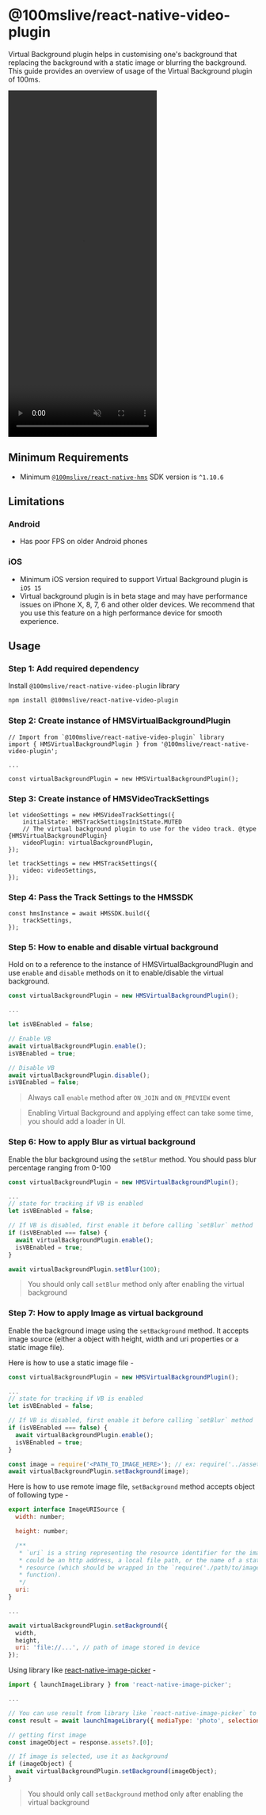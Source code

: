 # @100mslive/react-native-video-plugin


Virtual Background plugin helps in customising one's background that replacing the background with a static image or blurring the background.
This guide provides an overview of usage of the Virtual Background plugin of 100ms.

<video loop="true" autoplay="autoplay" controls="controls" id="vid" muted height="700" width="300">
    <source src="" type="video/mp4" />
</video>
<br />

## Minimum Requirements

- Minimum [`@100mslive/react-native-hms`](https://github.com/100mslive/100ms-react-native) SDK version is `^1.10.6`


## Limitations

### Android
- Has poor FPS on older Android phones

### iOS
- Minimum iOS version required to support Virtual Background plugin is `iOS 15`
- Virtual background plugin is in beta stage and may have performance issues on iPhone X, 8, 7, 6 and other older devices. We recommend that you use this feature on a high performance device for smooth experience.


## Usage

### Step 1: Add required dependency

Install `@100mslive/react-native-video-plugin` library

```bash
npm install @100mslive/react-native-video-plugin
```

### Step 2: Create instance of HMSVirtualBackgroundPlugin

```js{2,6}
// Import from `@100mslive/react-native-video-plugin` library
import { HMSVirtualBackgroundPlugin } from '@100mslive/react-native-video-plugin';

...

const virtualBackgroundPlugin = new HMSVirtualBackgroundPlugin();
```

### Step 3: Create instance of HMSVideoTrackSettings

```js{4}
let videoSettings = new HMSVideoTrackSettings({
    initialState: HMSTrackSettingsInitState.MUTED
    // The virtual background plugin to use for the video track. @type {HMSVirtualBackgroundPlugin}
    videoPlugin: virtualBackgroundPlugin,
});

let trackSettings = new HMSTrackSettings({
    video: videoSettings,
});
```

### Step 4: Pass the Track Settings to the HMSSDK

```js{2}
const hmsInstance = await HMSSDK.build({
    trackSettings,
});
```

### Step 5: How to enable and disable virtual background

Hold on to a reference to the instance of HMSVirtualBackgroundPlugin and use `enable` and `disable` methods on it to enable/disable the virtual background.

```js
const virtualBackgroundPlugin = new HMSVirtualBackgroundPlugin();

...

let isVBEnabled = false;

// Enable VB
await virtualBackgroundPlugin.enable();
isVBEnabled = true;

// Disable VB
await virtualBackgroundPlugin.disable();
isVBEnabled = false;
```

> Always call `enable` method after `ON_JOIN` and `ON_PREVIEW` event

> Enabling Virtual Background and applying effect can take some time, you should add a loader in UI.

### Step 6: How to apply Blur as virtual background

Enable the blur background using the `setBlur` method. You should pass blur percentage ranging from 0-100

```js
const virtualBackgroundPlugin = new HMSVirtualBackgroundPlugin();

...
// state for tracking if VB is enabled
let isVBEnabled = false;

// If VB is disabled, first enable it before calling `setBlur` method
if (isVBEnabled === false) {
  await virtualBackgroundPlugin.enable();
  isVBEnabled = true;
}

await virtualBackgroundPlugin.setBlur(100);
```

> You should only call `setBlur` method only after enabling the virtual background

### Step 7: How to apply Image as virtual background

Enable the background image using the `setBackground` method. It accepts image source (either a object with height, width and uri properties or a static image file).

Here is how to use a static image file -

```js
const virtualBackgroundPlugin = new HMSVirtualBackgroundPlugin();

...
// state for tracking if VB is enabled
let isVBEnabled = false;

// If VB is disabled, first enable it before calling `setBlur` method
if (isVBEnabled === false) {
  await virtualBackgroundPlugin.enable();
  isVBEnabled = true;
}

const image = require('<PATH_TO_IMAGE_HERE>'); // ex: require('../assets/VB-1.jpg')
await virtualBackgroundPlugin.setBackground(image);
```

Here is how to use remote image file, `setBackground` method accepts object of following type -

```js
export interface ImageURISource {
  width: number;

  height: number;

  /**
   * `uri` is a string representing the resource identifier for the image, which
   * could be an http address, a local file path, or the name of a static image
   * resource (which should be wrapped in the `require('./path/to/image.png')`
   * function).
   */
  uri:
}

...

await virtualBackgroundPlugin.setBackground({
  width,
  height,
  uri: 'file://...', // path of image stored in device
});
```

Using library like [react-native-image-picker](https://www.npmjs.com/package/react-native-image-picker) -

```js
import { launchImageLibrary } from 'react-native-image-picker';

...

// You can use result from library like `react-native-image-picker` to use images from photo library
const result = await launchImageLibrary({ mediaType: 'photo', selectionLimit: 1 });

// getting first image
const imageObject = response.assets?.[0];

// If image is selected, use it as background
if (imageObject) {
  await virtualBackgroundPlugin.setBackground(imageObject);
}
```

> You should only call `setBackground` method only after enabling the virtual background
